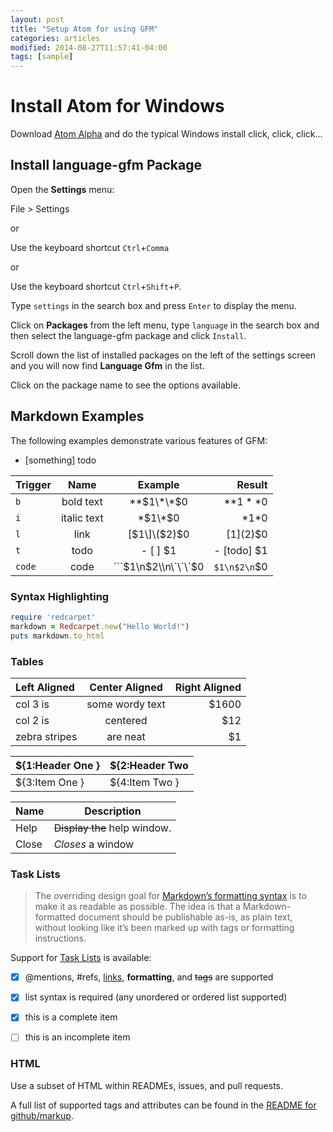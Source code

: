 ```yaml
---
layout: post
title: "Setup Atom for using GFM"
categories: articles
modified: 2014-08-27T11:57:41-04:00
tags: [sample]
---
```


# Install Atom for Windows

Download [Atom Alpha](https://atom.io/) and do the typical Windows install click, click, click...

## Install language-gfm Package

Open the **Settings** menu:

File > Settings

or

Use the keyboard shortcut `Ctrl`+`Comma`

or

Use the keyboard shortcut `Ctrl`+`Shift`+`P`.

Type `settings` in the search box and press `Enter` to display the menu.

Click on **Packages** from the left menu, type `language` in the search box and then select the language-gfm package and click `Install`.

Scroll down the list of installed packages on the left of the settings screen and you will now find **Language Gfm** in the list.

Click on the package name to see the options available.

## Markdown Examples

The following examples demonstrate various features of GFM:

 - [something] todo

| Trigger | Name        | Example   | Result |
|:--------|:-----------:|:---------:|-------:|
| `b`       | bold text   | \*\*$1\*\*$0 | **$1**$0 |
| `i`       | italic text | \*$1\*$0 | *$1*$0   |
| `l`       | link        | \[$1\]\($2\)$0 | [$1]($2)$0 |
| `t`       | todo        | - [ ] $1 | - [todo] $1 |
| `code`    | code        | \`\`\`\$1\\n$2\\n\`\`\`$0 | ```$1\n$2\n```$0 |

### Syntax Highlighting

```ruby
require 'redcarpet'
markdown = Redcarpet.new("Hello World!")
puts markdown.to_html
```

### Tables

| Left Aligned   | Center Aligned    | Right Aligned |
| :------------- | :---------------: | -----: |
| col 3 is      | some wordy text | $1600 |
| col 2 is      | centered        |   $12 |
| zebra stripes | are neat        |    $1 |

| ${1:Header One } | ${2:Header Two |
|:---------------|:---------------|
| ${3:Item One } | ${4:Item Two } | $0

| Name | Description          |
| ------------- | ----------- |
| Help      | ~~Display the~~ help window.|
| Close     | _Closes_ a window     |

### Task Lists

> The overriding design goal for [Markdown’s formatting syntax](http://daringfireball.net/projects/markdown/) is to make it as readable as possible. The idea is that a Markdown-formatted document should be publishable as-is, as plain text, without looking like it’s been marked up with tags or formatting instructions.

Support for [Task Lists](https://github.com/blog/1375%0A-task-lists-in-gfm-issues-pulls-comments) is available:

- [x] @mentions, #refs, [links](), **formatting**, and <del>tags</del> are supported
- [x] list syntax is required (any unordered or ordered list supported)
- [x] this is a complete item
- [ ] this is an incomplete item


### HTML

Use a subset of HTML within READMEs, issues, and pull requests.

A full list of supported tags and attributes can be found in the [README for github/markup](https://github.com/github/markup/tree/master#html-sanitization).
